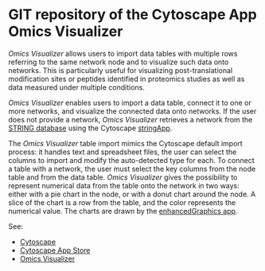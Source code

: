 # GIT repository of the Cytoscape App Omics Visualizer

*Omics Visualizer* allows users to import data tables with multiple rows referring to the same network node and to visualize such data onto networks.
This is particularly useful for visualizing post-translational modification sites or peptides identified in proteomics studies as well as data measured under multiple conditions.

*Omics Visualizer* enables users to import a data table, connect it to one or more networks, and visualize the connected data onto networks.
If the user does not provide a network, *Omics Visualizer* retrieves a network from the [STRING database](https://string-db.org/) using the Cytoscape [stringApp](http://apps.cytoscape.org/apps/stringapp).

The *Omics Visualizer* table import mimics the Cytoscape default import process: it handles text and spreadsheet files, the user can select the columns to import and modify the auto-detected type for each.
To connect a table with a network, the user must select the key columns from the node table and from the data table.
*Omics Visualizer* gives the possibility to represent numerical data from the table onto the network in two ways: either with a pie chart in the node, or with a donut chart around the node.
A slice of the chart is a row from the table, and the color represents the numerical value.
The charts are drawn by the [enhancedGraphics app](http://apps.cytoscape.org/apps/enhancedgraphics).

See:
- [Cytoscape](https://cytoscape.org/)
- [Cytoscape App Store](http://apps.cytoscape.org/)
- [Omics Visualizer](http://apps.cytoscape.org/apps/omicsvisualizer)
